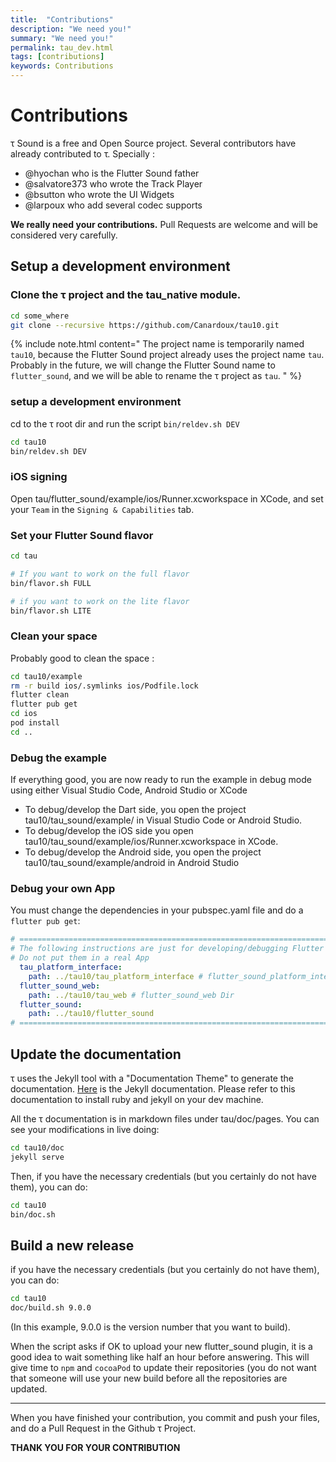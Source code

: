 ```yaml
---
title:  "Contributions"
description: "We need you!"
summary: "We need you!"
permalink: tau_dev.html
tags: [contributions]
keywords: Contributions
---
```


# Contributions

τ Sound is a free and Open Source project. Several contributors have already contributed to τ. Specially :

- @hyochan who is the Flutter Sound father
- @salvatore373 who wrote the Track Player
- @bsutton who wrote the UI Widgets
- @larpoux who add several codec supports

**We really need your contributions.**
Pull Requests are welcome and will be considered very carefully.

## Setup a development environment

### Clone the &tau; project and the tau_native module.

```sh
cd some_where
git clone --recursive https://github.com/Canardoux/tau10.git
```

{% include note.html content="
The project name is temporarily named `tau10`, because the Flutter Sound project already uses the project name `tau`.
Probably in the future, we will change the Flutter Sound name to `flutter_sound`, and we will be able to rename the τ project as `tau`.
" %}

### setup a development environment

cd to the &tau; root dir and run the script `bin/reldev.sh DEV`

```sh
cd tau10
bin/reldev.sh DEV
```

### iOS signing

Open tau/flutter_sound/example/ios/Runner.xcworkspace in XCode, and set your `Team` in the `Signing & Capabilities` tab.

### Set your Flutter Sound flavor

```sh
cd tau

# If you want to work on the full flavor
bin/flavor.sh FULL

# if you want to work on the lite flavor
bin/flavor.sh LITE
```


### Clean your space

Probably good to clean the space :

```sh
cd tau10/example
rm -r build ios/.symlinks ios/Podfile.lock
flutter clean
flutter pub get
cd ios
pod install
cd ..
```

### Debug the example

If everything good, you are now ready to run the example in debug mode using either Visual Studio Code, Android Studio or XCode

- To debug/develop the Dart side, you open the project tau10/tau_sound/example/ in Visual Studio Code or Android Studio.
- To debug/develop the iOS side you open tau10/tau_sound/example/ios/Runner.xcworkspace in XCode.
- To debug/develop the Android side, you open the project tau10/tau_sound/example/android in Android Studio

### Debug your own App

You must change the dependencies in your pubspec.yaml file and do a `flutter pub get`:

```yaml
# ============================================================================
# The following instructions are just for developing/debugging Flutter Sound
# Do not put them in a real App
  tau_platform_interface:
    path: ../tau10/tau_platform_interface # flutter_sound_platform_interface Dir
  flutter_sound_web:
    path: ../tau10/tau_web # flutter_sound_web Dir
  flutter_sound: 
    path: ../tau10/flutter_sound
# ============================================================================
```

## Update the documentation

&tau; uses the Jekyll tool with a "Documentation Theme" to generate the documentation.
[Here](https://idratherbewriting.com/documentation-theme-jekyll/) is the Jekyll documentation.
Please refer to this documentation to install ruby and jekyll on your dev machine.

All the &tau; documentation is in markdown files under tau/doc/pages.
You can see your modifications in live doing:

```sh
cd tau10/doc
jekyll serve
```

Then, if you have the necessary credentials (but you certainly do not have them), you can do:

```sh
cd tau10
bin/doc.sh
```

## Build a new release

if you have the necessary credentials (but you certainly do not have them), you can do:

```sh
cd tau10
doc/build.sh 9.0.0
```

(In this example, 9.0.0 is the version number that you want to build).

When the script asks if OK to upload your new flutter_sound plugin,
it is a good idea to wait something like half an hour before answering.
This will give time to `npm` and `cocoaPod` to update their repositories (you do not want that someone will use your new build before all the repositories are updated.

------------------

When you have finished your contribution, you commit and push your files, and do a Pull Request in the Github &tau; Project.

**THANK YOU FOR YOUR CONTRIBUTION**
